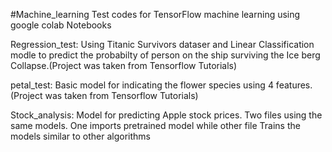 #Machine_learning
Test codes for TensorFlow machine learning using google colab Notebooks 

Regression_test:
    Using Titanic Survivors dataser and Linear Classification modle to predict the probabilty of     person on the ship surviving the Ice berg Collapse.(Project was taken from Tensorflow Tutorials)


petal_test:
    Basic model for indicating the flower species using 4 features.(Project was taken from Tensorflow Tutorials)
    

Stock_analysis:
    Model for predicting Apple stock prices. Two files using the same models. One imports pretrained model while other file Trains the models similar to other algorithms

